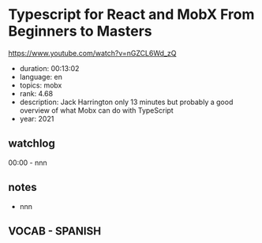 # Typescript for React and MobX From Beginners to Masters

https://www.youtube.com/watch?v=nGZCL6Wd_zQ

- duration: 00:13:02
- language: en
- topics: mobx
- rank: 4.68
- description: Jack Harrington only 13 minutes but probably a good overview of what Mobx can do with TypeScript
- year: 2021

## watchlog

00:00 - nnn

## notes

- nnn

## VOCAB - SPANISH

```
```
